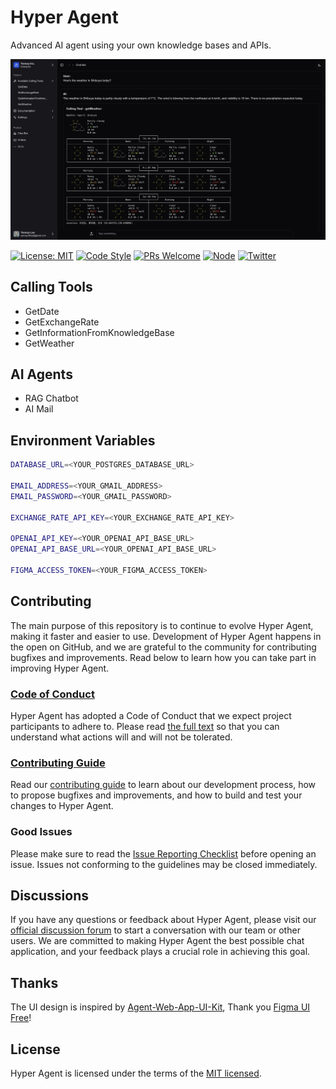 # Hyper Agent

Advanced AI agent using your own knowledge bases and APIs.

![Hyper Agent](./screenshots/chatbot.jpg)

[![License: MIT](https://img.shields.io/badge/License-MIT-green.svg)](https://opensource.org/licenses/MIT)
[![Code Style](https://img.shields.io/badge/code%20style-prettier-green)](https://prettier.io/)
[![PRs Welcome](https://img.shields.io/badge/PRs-welcome-green.svg)](https://github.com/HyperChatBot/hyperchat/pulls)
[![Node](https://img.shields.io/badge/Node.js-%3E%3D20.18.0-green.svg)](https://nodejs.org/en/)
[![Twitter](https://img.shields.io/badge/Twitter-Connect-brightgreen?logo=twitter)](https://twitter/YanceyOfficial)

## Calling Tools

- GetDate
- GetExchangeRate
- GetInformationFromKnowledgeBase
- GetWeather

## AI Agents

- RAG Chatbot
- AI Mail

## Environment Variables

```bash
DATABASE_URL=<YOUR_POSTGRES_DATABASE_URL>

EMAIL_ADDRESS=<YOUR_GMAIL_ADDRESS>
EMAIL_PASSWORD=<YOUR_GMAIL_PASSWORD>

EXCHANGE_RATE_API_KEY=<YOUR_EXCHANGE_RATE_API_KEY>

OPENAI_API_KEY=<YOUR_OPENAI_API_BASE_URL>
OPENAI_API_BASE_URL=<YOUR_OPENAI_API_BASE_URL>

FIGMA_ACCESS_TOKEN=<YOUR_FIGMA_ACCESS_TOKEN>
```

## Contributing

The main purpose of this repository is to continue to evolve Hyper Agent, making it faster and easier to use. Development of Hyper Agent happens in the open on GitHub, and we are grateful to the community for contributing bugfixes and improvements. Read below to learn how you can take part in improving Hyper Agent.

### [Code of Conduct](./CODE_OF_CONDUCT.md)

Hyper Agent has adopted a Code of Conduct that we expect project participants to adhere to. Please read [the full text](./CODE_OF_CONDUCT.md) so that you can understand what actions will and will not be tolerated.

### [Contributing Guide](./CONTRIBUTING.md)

Read our [contributing guide](./CONTRIBUTING.md) to learn about our development process, how to propose bugfixes and improvements, and how to build and test your changes to Hyper Agent.

### Good Issues

Please make sure to read the [Issue Reporting Checklist](./.github/ISSUE_TEMPLATE/bug_report.md) before opening an issue. Issues not conforming to the guidelines may be closed immediately.

## Discussions

If you have any questions or feedback about Hyper Agent, please visit our [official discussion forum](https://github.com/orgs/HyperChatBot/discussions/71) to start a conversation with our team or other users. We are committed to making Hyper Agent the best possible chat application, and your feedback plays a crucial role in achieving this goal.

## Thanks

The UI design is inspired by [Agent-Web-App-UI-Kit](https://www.figma.com/community/file/1167012734150108159/Agent-Web-App-UI-Kit), Thank you [Figma UI Free](https://www.figma.com/@figmauifree)!

## License

Hyper Agent is licensed under the terms of the [MIT licensed](https://opensource.org/licenses/MIT).
